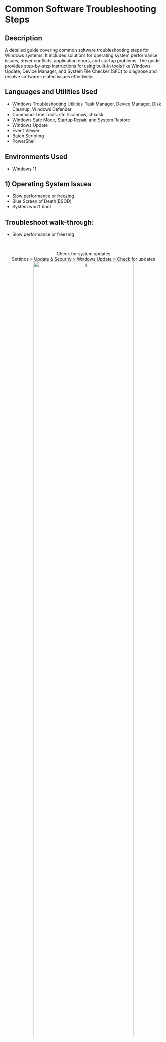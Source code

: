 <h1>Common Software Troubleshooting Steps </h1>

<h2>Description</h2>
A detailed guide covering common software troubleshooting steps for Windows systems. It includes solutions for operating system performance issues, driver conflicts, application errors, and startup problems. The guide provides step-by-step instructions for using built-in tools like Windows Update, Device Manager, and System File Checker (SFC) to diagnose and resolve software-related issues effectively.
<h2>Languages and Utilities Used</h2>

- Windows Troubleshooting Utilities: Task Manager, Device Manager, Disk Cleanup, Windows Defender
- Command-Line Tools: sfc /scannow, chkdsk
- Windows Safe Mode, Startup Repair, and System Restore
- Windows Update
- Event Viewer
- Batch Scripting
- PowerShell

<h2>Environments Used </h2>

- Windows 11 

<h2>1) Operating System Issues</h2>

- Slow performance or freezing
- Blue Screen of Death(BSOD)
- System won't boot
  
<h2>Troubleshoot walk-through:</h2>

- Slow performance or freezing
<br/>

<p align="center"> 
  Check for system updates <br/>
  Settings > Update & Security > Windows Update > Check for updates

<img src="https://i.imgur.com/hjrDDXI.png" height="80%" width="80%" alt="jj"/>
<br/>
</p>

<p align="center"> 
  Run Disk Cleanup <br/>
  Open Disk Cleanup > Select Files to Delete > Clean Up System Files (Optional) > OK > Delete Files

<img src="https://i.imgur.com/xBz55BQ.png" height="80%" width="80%" alt="jj"/>

<br/>
</p>

<p align="center"> 
  End Unnecessary Tasks in Task Manager <br/>
  Open Task Manager > Process Tab > End High-Usage Tasks (Carefully) or Tasks That You Are Not Using
  !!Some tasks are necessary for the systems to run!!

<img src="https://i.imgur.com/afAr2aa.png" height="80%" width="80%" alt="jj"/>

<br/>
</p>

<p align="center"> 
  Scan for Malware with Windows Defender or Antivirus Software<br/>
  Open Windows Security > Virus & Threat Protection > Scan Options > Run a Quick or Full Scan

<img src="https://i.imgur.com/wspD6tk.png" height="80%" width="80%" alt="jj"/>

<br/>
</p>

- Blue Screen of Death(BSOD) 

<p align="center"> 
  Note the error code <br/>

<img src="https://i.imgur.com/YSG8RSb.png" height="80%" width="80%" alt="jj"/>
<br/>
</p>
<p align="center"> 
  Enter Safe Mode >  <br/>

<img src="https://i.imgur.com/YSG8RSb.png" height="80%" width="80%" alt="jj"/>
<br/>
</p>

<!--
 ```diff
- text in red
+ text in green
! text in orange
# text in gray
@@ text in purple (and bold)@@
```
--!>
